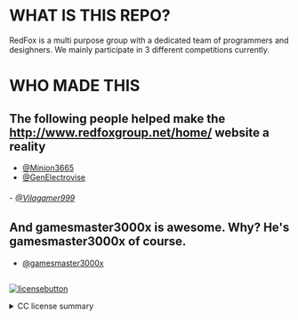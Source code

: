 # WHAT IS THIS REPO?

RedFox is a multi purpose group with a dedicated team of programmers and
desighners. We mainly participate in 3 different competitions currently.

# WHO MADE THIS

## The following people helped make the http://www.redfoxgroup.net/home/ website a reality

- [@Minion3665](https://github.com/Minion3665)
- [@GenElectrovise](https://github.com/GenElectrovise)
###### - [@Vilagamer999](https://github.com/Vilagamer999)

## And gamesmaster3000x is awesome. Why? He's gamesmaster3000x of course.

- [@gamesmaster3000x](https://github.com/gamesmaster3000x)

##

[![licensebutton](https://licensebuttons.net/l/by-nd/3.0/88x31.png)](https://creativecommons.org/licenses/by-nd/4.0)

 <details>
 <summary>CC license summary</summary>
 ==================</br>
 You can share this code arround as long as you credit the owner(s), any modifications to the code will then make it illegal to share said modified code, for more detailed info click the badge above. Otherwise don't forget to credit our hard work...
</details>
